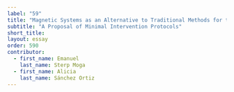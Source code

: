 ```yaml
---
label: "59"
title: "Magnetic Systems as an Alternative to Traditional Methods for the Conservation-Restoration of Painted Canvas Supports"
subtitle: "A Proposal of Minimal Intervention Protocols"
short_title:
layout: essay
order: 590
contributor:
  - first_name: Emanuel  
    last_name: Sterp Moga
  - first_name: Alicia
    last_name: Sánchez Ortiz
---
```

